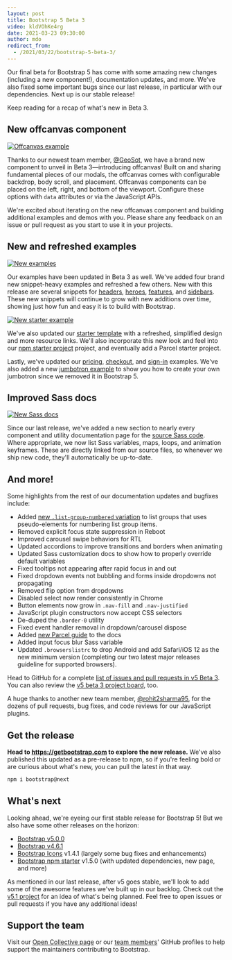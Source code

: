 ```yaml
---
layout: post
title: Bootstrap 5 Beta 3
video: kldVOhKe4rg
date: 2021-03-23 09:30:00
author: mdo
redirect_from:
  - /2021/03/22/bootstrap-5-beta-3/
---
```


Our final beta for Bootstrap 5 has come with some amazing new changes (including a new component!), documentation updates, and more. We've also fixed some important bugs since our last release, in particular with our dependencies. Next up is our stable release!

Keep reading for a recap of what's new in Beta 3.

## New offcanvas component

[![Offcanvas example](/assets/img/2021/03/bootstrap-docs-offcanvas.png)](https://getbootstrap.com/docs/5.0/components/offcanvas/)

Thanks to our newest team member, [@GeoSot](https://github.com/GeoSot), we have a brand new component to unveil in Beta 3—introducing offcanvas! Built on and sharing fundamental pieces of our modals, the offcanvas comes with configurable backdrop, body scroll, and placement. Offcanvas components can be placed on the left, right, and bottom of the viewport. Configure these options with `data` attributes or via the JavaScript APIs.

We're excited about iterating on the new offcanvas component and building additional examples and demos with you. Please share any feedback on an issue or pull request as you start to use it in your projects.

## New and refreshed examples

[![New examples](/assets/img/2021/03/bootstrap-new-examples.png)](https://getbootstrap.com/docs/5.0/examples/)

Our examples have been updated in Beta 3 as well. We've added four brand new snippet-heavy examples and refreshed a few others. New with this release are several snippets for [headers](https://getbootstrap.com/docs/5.0/examples/headers/), [heroes](https://getbootstrap.com/docs/5.0/examples/heroes/), [features](https://getbootstrap.com/docs/5.0/examples/features/), and [sidebars](https://getbootstrap.com/docs/5.0/examples/sidebars/). These new snippets will continue to grow with new additions over time, showing just how fun and easy it is to build with Bootstrap.

[![New starter example](/assets/img/2021/03/starter-template.png)](https://getbootstrap.com/docs/5.0/examples/starter-template/)

We've also updated our [starter template](https://getbootstrap.com/docs/5.0/examples/starter-template/) with a refreshed, simplified design and more resource links. We'll also incorporate this new look and feel into our [npm starter project](https://github.com/twbs/bootstrap-npm-starter) project, and eventually add a Parcel starter project.

Lastly, we've updated our [pricing](https://getbootstrap.com/docs/5.0/examples/pricing/), [checkout](https://getbootstrap.com/docs/5.0/examples/checkout/), and [sign-in](https://getbootstrap.com/docs/5.0/examples/sign-in/) examples. We've also added a new [jumbotron example](https://getbootstrap.com/docs/5.0/examples/jumbotron/) to show you how to create your own jumbotron since we removed it in Bootstrap 5.

## Improved Sass docs

[![New Sass docs](/assets/img/2021/03/bootstrap-docs-sass.png)](https://getbootstrap.com/docs/5.0/components/alerts/#sass)

Since our last release, we've added a new section to nearly every component and utility documentation page for the [source Sass code](https://getbootstrap.com/docs/5.0/components/alerts/#sass). Where appropriate, we now list Sass variables, maps, loops, and animation keyframes. These are directly linked from our source files, so whenever we ship new code, they'll automatically be up-to-date.

## And more!

Some highlights from the rest of our documentation updates and bugfixes include:

- Added [new `.list-group-numbered` variation](https://getbootstrap.com/docs/5.0/components/list-group/#numbered) to list groups that uses pseudo-elements for numbering list group items.
- Removed explicit focus state suppression in Reboot
- Improved carousel swipe behaviors for RTL
- Updated accordions to improve transitions and borders when animating
- Updated Sass customization docs to show how to properly override default variables
- Fixed tooltips not appearing after rapid focus in and out
- Fixed dropdown events not bubbling and forms inside dropdowns not propagating
- Removed flip option from dropdowns
- Disabled select now render consistently in Chrome
- Button elements now grow in `.nav-fill` and `.nav-justified`
- JavaScript plugin constructors now accept CSS selectors
- De-duped the `.border-0` utility
- Fixed event handler removal in dropdown/carousel dispose
- Added [new Parcel guide](https://getbootstrap.com/docs/5.0/getting-started/parcel/) to the docs
- Added input focus blur Sass variable
- Updated `.browserslistrc` to drop Android and add Safari/iOS 12 as the new minimum version (completing our two latest major releases guideline for supported browsers).

Head to GitHub for a complete [list of issues and pull requests in v5 Beta 3](https://github.com/twbs/bootstrap/issues?q=is%3Aclosed+project%3Atwbs%2Fbootstrap%2F34). You can also review the [v5 beta 3 project board](https://github.com/twbs/bootstrap/projects/34), too.

A huge thanks to another new team member, [@rohit2sharma95](https://github.com/rohit2sharma95), for the dozens of pull requests, bug fixes, and code reviews for our JavaScript plugins.

## Get the release

**Head to <https://getbootstrap.com> to explore the new release.** We've also published this updated as a pre-release to npm, so if you're feeling bold or are curious about what's new, you can pull the latest in that way.

```sh
npm i bootstrap@next
```

## What's next

Looking ahead, we're eyeing our first stable release for Bootstrap 5! But we also have some other releases on the horizon:

- [Bootstrap v5.0.0](https://github.com/twbs/bootstrap/projects/27)
- [Bootstrap v4.6.1](https://github.com/twbs/bootstrap/projects/35)
- [Bootstrap Icons](https://icons.getbootstrap.com) v1.4.1 (largely some bug fixes and enhancements)
- [Bootstrap npm starter](https://github.com/twbs/bootstrap-npm-starter) v1.5.0 (with updated dependencies, new page, and more)

As mentioned in our last release, after v5 goes stable, we'll look to add some of the awesome features we've built up in our backlog. Check out the [v5.1 project](https://github.com/twbs/bootstrap/projects/31) for an idea of what's being planned. Feel free to open issues or pull requests if you have any additional ideas!

## Support the team

Visit our [Open Collective page](https://opencollective.com/bootstrap) or our [team members](https://github.com/orgs/twbs/people)' GitHub profiles to help support the maintainers contributing to Bootstrap.
